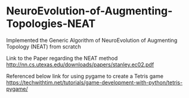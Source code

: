 # NeuroEvolution-of-Augmenting-Topologies-NEAT
Implemented the Generic Algorithm of NeuroEvolution of Augmenting Topology (NEAT) from scratch

Link to the Paper regarding the NEAT method
http://nn.cs.utexas.edu/downloads/papers/stanley.ec02.pdf

Referenced below link for using pygame to create a Tetris game
https://techwithtim.net/tutorials/game-development-with-python/tetris-pygame/
